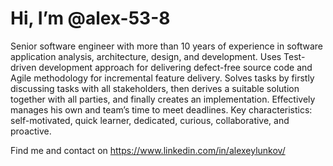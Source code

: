 # Hi, I’m @alex-53-8

Senior software engineer with more than 10 years of experience in software application analysis, architecture, design, and development. Uses Test-driven development approach for delivering defect-free source code and Agile methodology for incremental feature delivery. Solves tasks by firstly discussing tasks with all stakeholders, then derives a suitable solution together with all parties, and finally creates an implementation. Effectively manages his own and team’s time to meet deadlines. Key characteristics: self-motivated, quick learner, dedicated, curious, collaborative, and proactive.

Find me and contact on https://www.linkedin.com/in/alexeylunkov/
